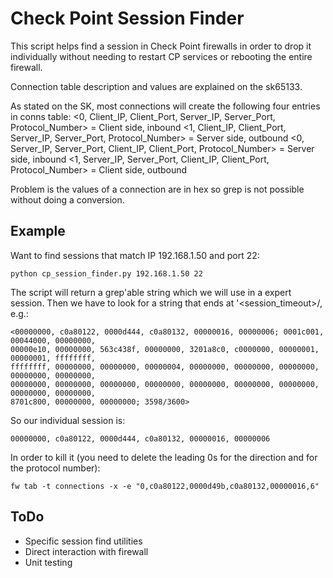 Check Point Session Finder
==========

This script helps find a session in Check Point firewalls in order to drop it 
individually without needing to restart CP services or rebooting the entire 
firewall.

Connection table description and values are explained on the sk65133.

As stated on the SK, most connections will create the following four entries in conns table:
	<0, Client_IP, Client_Port, Server_IP, Server_Port, Protocol_Number> = Client side, inbound
	<1, Client_IP, Client_Port, Server_IP, Server_Port, Protocol_Number> = Server side, outbound
	<0, Server_IP, Server_Port, Client_IP, Client_Port, Protocol_Number> = Server side, inbound
	<1, Server_IP, Server_Port, Client_IP, Client_Port, Protocol_Number> = Client side, outbound

Problem is the values of a connection are in hex so grep is not possible without
doing a conversion.


Example
----------
Want to find sessions that match IP 192.168.1.50 and port 22:

	python cp_session_finder.py 192.168.1.50 22

The script will return a grep'able string which we will use in a expert session. Then
we have to look for a string that ends at '<session_timeout>/<ttl>, e.g.:

	<00000000, c0a80122, 0000d444, c0a80132, 00000016, 00000006; 0001c001, 00044000, 00000000, 
	00000e10, 00000000, 563c438f, 00000000, 3201a8c0, c0000000, 00000001, 00000001, ffffffff, 
	ffffffff, 00000000, 00000000, 00000004, 00000000, 00000000, 00000000, 00000000, 00000000, 
	00000000, 00000000, 00000000, 00000000, 00000000, 00000000, 00000000, 00000000, 00000000, 
	8701c800, 00000000, 00000000; 3598/3600>

So our individual session is:
	
	00000000, c0a80122, 0000d444, c0a80132, 00000016, 00000006

In order to kill it (you need to delete the leading 0s for the direction and 
for the protocol number):
	
	fw tab -t connections -x -e "0,c0a80122,0000d49b,c0a80132,00000016,6" 


ToDo
----------
- Specific session find utilities
- Direct interaction with firewall 
- Unit testing
